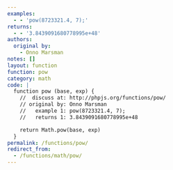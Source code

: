 ```yaml
---
examples:
  - - 'pow(8723321.4, 7);'
returns:
  - - '3.8439091680778995e+48'
authors:
  original by:
    - Onno Marsman
notes: []
layout: function
function: pow
category: math
code: |
  function pow (base, exp) {
    //  discuss at: http://phpjs.org/functions/pow/
    // original by: Onno Marsman
    //   example 1: pow(8723321.4, 7);
    //   returns 1: 3.8439091680778995e+48

    return Math.pow(base, exp)
  }
permalink: /functions/pow/
redirect_from:
  - /functions/math/pow/
---
```


<!-- WARNING! This file is auto generated by `npm run web:inject`, do not edit by hand -->
